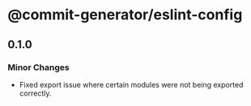 # @commit-generator/eslint-config

## 0.1.0

### Minor Changes

- Fixed export issue where certain modules were not being exported correctly.
